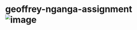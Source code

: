# geoffrey-nganga-assignment![image](https://github.com/user-attachments/assets/9830928d-b77a-475f-a1d8-14aff6ee4aa4)
